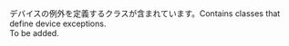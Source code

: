 <Namespace Name="Microsoft.Azure.Devices.Common.Exceptions">
  <Docs>
    <summary><span data-ttu-id="e6aac-101">デバイスの例外を定義するクラスが含まれています。</span><span class="sxs-lookup"><span data-stu-id="e6aac-101">Contains classes that define device exceptions.</span></span></summary> 
    <remarks>To be added.</remarks>
  </Docs>
</Namespace>
